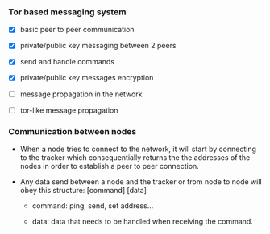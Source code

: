### Tor based messaging system

- [x] basic peer to peer communication

- [x] private/public key messaging between 2 peers

- [x] send and handle commands

- [x] private/public key messages encryption

- [ ] message propagation in the network

- [ ] tor-like message propagation

### Communication between nodes

- When a node tries to connect to the network, it will start by connecting to the tracker which consequentially returns the the addresses of the nodes in order to establish a peer to peer connection.

- Any data send between a node and the tracker or from node to node will obey this structure: [command] [data]

  - command: ping, send, set address...

  - data: data that needs to be handled when receiving the command.
